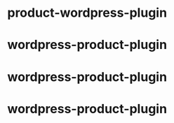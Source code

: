 # product-wordpress-plugin
# wordpress-product-plugin
# wordpress-product-plugin
# wordpress-product-plugin
